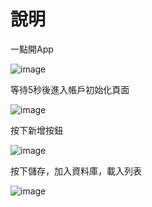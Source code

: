 # 說明
一點開App

![image](https://github.com/rabbit860321/NKUST_SE/blob/master/1page.jpg)

等待5秒後進入帳戶初始化頁面

![image](https://github.com/rabbit860321/NKUST_SE/blob/master/2page.jpg)

按下新增按鈕

![image](https://github.com/rabbit860321/NKUST_SE/blob/master/3page.jpg)

按下儲存，加入資料庫，載入列表

![image](https://github.com/rabbit860321/NKUST_SE/blob/master/4page.jpg)
